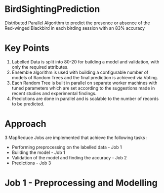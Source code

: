 # BirdSightingPrediction
Distributed Parallel Algorithm to predict the presence or absence of the Red-winged Blackbird in each birding session with an 83% accuracy

# Key Points
1. Labelled Data is split into 80-20 for building a model and validation, with only the required attributes.
2. Ensemble algorithm is used with building  a configurable number of models of Random Trees and the final prediction is achieved via Voting.
3. Each Random Tree is built in parallel on separate worker machines with tuned parameters which are set according to the suggestions made in recent studies and  experimental findings.
4. Predictions are done in parallel and is scalable to the number of  records to be predicted.

# Approach
3 MapReduce Jobs are implemented that achieve the following tasks :
- Performing preprocessing on the labelled data - Job 1
- Building the model - Job 1
- Validation of the model and finding the accuracy - Job 2
- Predictions - Job 3

# Job 1 - Preprocessing and Modelling
